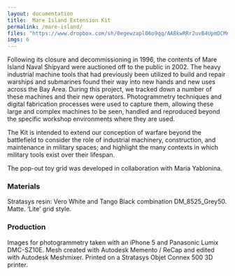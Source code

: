 ```yaml
---
layout: documentation
title:  Mare Island Extension Kit
permalink: /mare-island/
files: "https://www.dropbox.com/sh/0egewzapl06o9qq/AABkwRRr2uvB4UpmDCMnBvW_a?dl=0"
imgs: 6
---
```


<p>Following its closure and decommissioning in 1996, the contents of Mare Island Naval Shipyard were auctioned off to the public in 2002. The heavy industrial machine tools that had previously been utilized to build and repair warships and submarines found their way into new hands and new uses across the Bay Area. During this project, we tracked down a number of these machines and their new operators. Photogrammetry techniques and digital fabrication processes were used to capture them, allowing these large and complex machines to be seen, handled and reproduced beyond the specific workshop environments where they are used.</p>
<p>
The Kit is intended to extend our conception of warfare beyond the battlefield to consider the role of industrial machinery, construction, and maintenance in military spaces; and highlight the many contexts in which military tools exist over their lifespan.  
</p><p>
The pop-out toy grid was developed in collaboration with Maria Yablonina.
</p>
<h3>Materials</h3>

Stratasys resin: Vero White and Tango Black combination DM_8525_Grey50. Matte. ‘Lite’ grid style.

<h3>Production</h3>

Images for photogrammetry taken with an iPhone 5 and Panasonic Lumix DMC-SZ10E. Mesh created with Autodesk Memento / ReCap and edited with Autodesk Meshmixer. Printed on a Stratasys Objet Connex 500 3D printer.

 